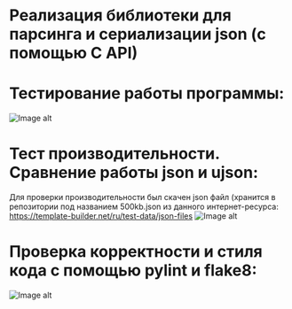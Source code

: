 # Реализация библиотеки для парсинга и сериализации json (с помощью C API)

# Тестирование работы программы:
![Image alt](https://github.com/VetaShine/OOPch/blob/main/hw9_1.png)

# Тест производительности. Сравнение работы json и ujson:
Для проверки производительности был скачен json файл (хранится в репозитории под названием 500kb.json из данного интернет-ресурса: https://template-builder.net/ru/test-data/json-files
![Image alt](https://github.com/VetaShine/OOPch/blob/main/hw9_2.png)

# Проверка корректности и стиля кода с помощью pylint и flake8:
![Image alt](https://github.com/VetaShine/OOPch/blob/main/hw9_3.png)
